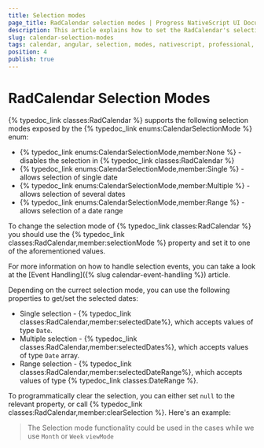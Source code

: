 ```yaml
---
title: Selection modes
page_title: RadCalendar selection modes | Progress NativeScript UI Documentation
description: This article explains how to set the RadCalendar's selection mode
slug: calendar-selection-modes
tags: calendar, angular, selection, modes, nativescript, professional, ui
position: 4
publish: true
---
```


# RadCalendar Selection Modes
{% typedoc_link classes:RadCalendar %} supports the following selection modes exposed by the {% typedoc_link enums:CalendarSelectionMode %} enum:

- {% typedoc_link enums:CalendarSelectionMode,member:None %} - disables the selection in {% typedoc_link classes:RadCalendar %}
- {% typedoc_link enums:CalendarSelectionMode,member:Single %} - allows selection of single date
- {% typedoc_link enums:CalendarSelectionMode,member:Multiple %} - allows selection of several dates
- {% typedoc_link enums:CalendarSelectionMode,member:Range %} - allows selection of a date range

To change the selection mode of {% typedoc_link classes:RadCalendar %} you should use the {% typedoc_link classes:RadCalendar,member:selectionMode %} property and set it to one of the aforementioned values.

<snippet id='angular-calendar-selection-modes-html' />

For more information on how to handle selection events, you can take a look at the [Event Handling]({% slug calendar-event-handling %}) article.

Depending on the currect selection mode, you can use the following properties to get/set the selected dates:

- Single selection - {% typedoc_link classes:RadCalendar,member:selectedDate%}, which accepts values of type `Date`.
- Multiple selection - {% typedoc_link classes:RadCalendar,member:selectedDates%}, which accepts values of type `Date` array.
- Range selection - {% typedoc_link classes:RadCalendar,member:selectedDateRange%}, which accepts values of type {% typedoc_link classes:DateRange %}.

To programmatically clear the selection, you can either set `null` to the relevant property, or call {% typedoc_link classes:RadCalendar,member:clearSelection %}.
Here's an example:

<snippet id='calendar-programmatic-selection-ts' />

> The Selection mode functionality could be used in the cases while we use `Month` or `Week` `viewMode`
